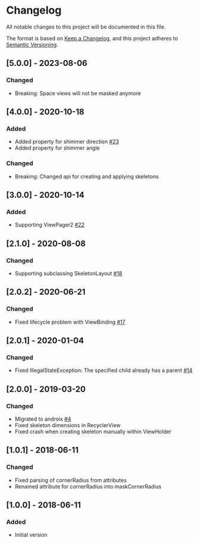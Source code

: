# Changelog

All notable changes to this project will be documented in this file.

The format is based on [Keep a Changelog](https://keepachangelog.com/en/1.0.0/),
and this project adheres to [Semantic Versioning](https://semver.org/spec/v2.0.0.html).

## [5.0.0] - 2023-08-06

### Changed

- Breaking: Space views will not be masked anymore

## [4.0.0] - 2020-10-18

### Added

- Added property for shimmer direction [#23](https://github.com/Faltenreich/SkeletonLayout/pull/23)
- Added property for shimmer angle

### Changed

- Breaking: Changed api for creating and applying skeletons

## [3.0.0] - 2020-10-14

### Added

- Supporting ViewPager2 [#22](https://github.com/Faltenreich/SkeletonLayout/pull/22)

## [2.1.0] - 2020-08-08

### Changed

- Supporting subclassing SkeletonLayout [#18](https://github.com/Faltenreich/SkeletonLayout/pull/18)

## [2.0.2] - 2020-06-21

### Changed

- Fixed lifecycle problem with ViewBinding [#17](https://github.com/Faltenreich/SkeletonLayout/pull/17)

## [2.0.1] - 2020-01-04

### Changed

- Fixed IllegalStateException: The specified child already has a parent [#14](https://github.com/Faltenreich/SkeletonLayout/issues/14)

## [2.0.0] - 2019-03-20

### Changed

- Migrated to androix [#4](https://github.com/Faltenreich/SkeletonLayout/pull/4)
- Fixed skeleton dimensions in RecyclerView
- Fixed crash when creating skeleton manually within ViewHolder

## [1.0.1] - 2018-06-11

### Changed

- Fixed parsing of cornerRadius from attributes
- Renamed attribute for cornerRadius into maskCornerRadius

## [1.0.0] - 2018-06-11

### Added

- Initial version